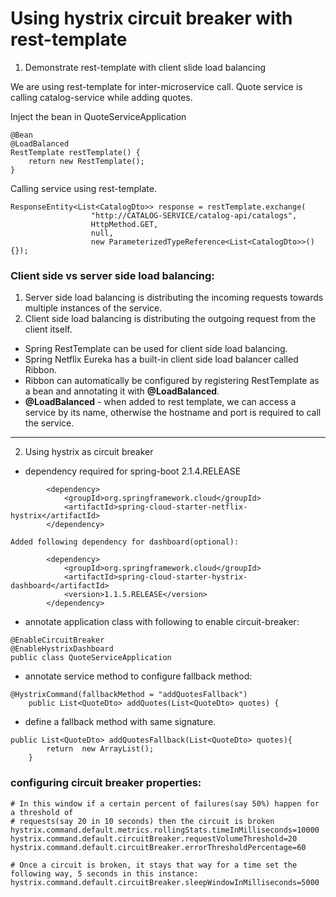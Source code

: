 # Using hystrix circuit breaker with rest-template

1. Demonstrate rest-template with client slide load balancing

We are using rest-template for inter-microservice call. Quote service is calling catalog-service while adding quotes. 

Inject the bean in QuoteServiceApplication

```
@Bean
@LoadBalanced
RestTemplate restTemplate() {
	return new RestTemplate();
}
```

Calling service using rest-template.

```
ResponseEntity<List<CatalogDto>> response = restTemplate.exchange(
				  "http://CATALOG-SERVICE/catalog-api/catalogs",
				  HttpMethod.GET,
				  null,
				  new ParameterizedTypeReference<List<CatalogDto>>(){});

```

### Client side vs server side load balancing:
1. Server side load balancing is distributing the incoming requests towards multiple instances of the service.
2. Client side load balancing is distributing the outgoing request from the client itself.

- Spring RestTemplate can be used for client side load balancing.
- Spring Netflix Eureka has a built-in client side load balancer called Ribbon.
- Ribbon can automatically be configured by registering RestTemplate as a bean and annotating it with **@LoadBalanced**.
- **@LoadBalanced**  - when added to rest template, we can access a service by its name, otherwise the hostname and port is required to call the service.




----------------------------------------------------------------------------------------------------------------------------------------

2. Using hystrix as circuit breaker


- dependency required for spring-boot 2.1.4.RELEASE

```
		<dependency>
			<groupId>org.springframework.cloud</groupId>
			<artifactId>spring-cloud-starter-netflix-hystrix</artifactId>
		</dependency>

Added following dependency for dashboard(optional):
		
		<dependency>
			<groupId>org.springframework.cloud</groupId>
			<artifactId>spring-cloud-starter-hystrix-dashboard</artifactId>
			<version>1.1.5.RELEASE</version>
		</dependency>
```
- annotate application class with following to enable circuit-breaker:

```
@EnableCircuitBreaker
@EnableHystrixDashboard
public class QuoteServiceApplication
```

- annotate service method to configure fallback method:

```
@HystrixCommand(fallbackMethod = "addQuotesFallback")
	public List<QuoteDto> addQuotes(List<QuoteDto> quotes) {
```

- define a fallback method with same signature.

```
public List<QuoteDto> addQuotesFallback(List<QuoteDto> quotes){
		return  new ArrayList();
	}
```


### configuring circuit breaker properties:

```
# In this window if a certain percent of failures(say 50%) happen for a threshold of 
# requests(say 20 in 10 seconds) then the circuit is broken
hystrix.command.default.metrics.rollingStats.timeInMilliseconds=10000
hystrix.command.default.circuitBreaker.requestVolumeThreshold=20
hystrix.command.default.circuitBreaker.errorThresholdPercentage=60

# Once a circuit is broken, it stays that way for a time set the following way, 5 seconds in this instance:
hystrix.command.default.circuitBreaker.sleepWindowInMilliseconds=5000

```
